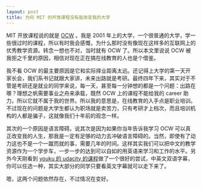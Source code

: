 ```yaml
---
layout: post
title: 为何 MIT 的开放课程没有能改变我的大学
---
```


MIT 开放课程说的就是 [OCW](http://ocw.mit.edu/) 。我是 2001
年上的大学，一个很普通的大学，学一些很过时的课程，所以有时我会感慨，为什么那时没有像现在这样多的互联网上的优秀教学资源。转念一想也不对，当时就有
OCW 了。所以本文里说说 OCW 被我拒之千里的原因，相信对现在正在搞在线教育的人也是个借鉴。

我不看 OCW
的最主要原因是它和实际择业距离太远。还记得上大学的第一天开家长会，我们系书记就跟大家讲，未来出路就是考研。最终四年下来，其实对于不管是考研还是就业的同学来说，每一天，甚至每一分钟想的都是一个问题：出路在哪？理想之帆需要事业之舟来承载，既然
OCW
上的课程不能给我的 career 助力，所以它就不属于我的世界。所以我的意思是，在线教育的入手点是职业培训。不过现在的问题是大学生都认为职场就是卖苦力，只有考研才上档次，而且培训机构的人都是骗子，这就像我们十年前的观念一样。

其次的一个原因是语言障碍。说其次是因为如果你当年告诉我学习 OCW
可以真正改变我的人生，那我是一定有足够的动力去冲破语言障碍的。当然，即使有了动力这也不是一个一蹴而就的事，需要几年的时间。这样其实我们可以把中文的教学资源作为一个学步车，一步一步的达到可以自如的用英语来学习和工作的水平。另外今天刚看到
 [youku 的 udacity 的课程](http://www.youku.com/playlist_show/id_19174630.html)做了一个很好的尝试，中英文双语字幕，你可以任选一种，其实大部分的同学只要看英文字幕就可以走下来了。

嗯，这两个问题依然存在，不过情况在变好。

